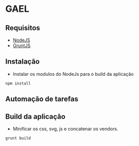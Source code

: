 GAEL
===============

Requisitos
----------
 - [NodeJS]
 - [GruntJS]

[NodeJS]: http://nodejs.org/
[GruntJS]: http://gruntjs.com/

Instalação
----------

 - Instalar os modulos do NodeJs para o build da aplicação

 ```
 npm install
 ```

Automação de tarefas
--------------------


Build da aplicação
------------------

- Minificar os css, svg, js e concatenar os vendors.

 ```
 grunt build
 ```